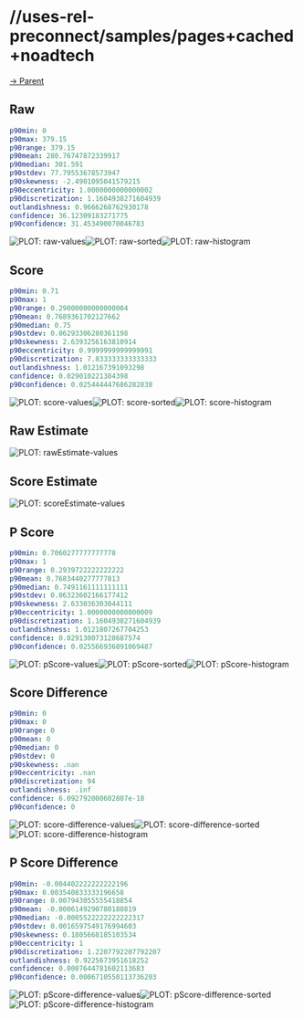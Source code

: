 
# //uses-rel-preconnect/samples/pages+cached+noadtech

[→ Parent](../..)


## Raw


```yaml
p90min: 0
p90max: 379.15
p90range: 379.15
p90mean: 280.76747872339917
p90median: 301.591
p90stdev: 77.79553678573947
p90skewness: -2.4901095041579215
p90eccentricity: 1.0000000000000002
p90discretization: 1.1604938271604939
outlandishness: 0.9666268762930178
confidence: 36.12309183271775
p90confidence: 31.453490070046783

```

![PLOT: raw-values](./raw/values.svg)![PLOT: raw-sorted](./raw/sorted.svg)![PLOT: raw-histogram](./raw/histogram.svg)
## Score


```yaml
p90min: 0.71
p90max: 1
p90range: 0.29000000000000004
p90mean: 0.7689361702127662
p90median: 0.75
p90stdev: 0.06293306280361198
p90skewness: 2.6393256163810914
p90eccentricity: 0.9999999999999991
p90discretization: 7.833333333333333
outlandishness: 1.012167391093298
confidence: 0.029010221384398
p90confidence: 0.025444447686282838

```

![PLOT: score-values](./score/values.svg)![PLOT: score-sorted](./score/sorted.svg)![PLOT: score-histogram](./score/histogram.svg)
## Raw Estimate

![PLOT: rawEstimate-values](./rawEstimate/values.svg)
## Score Estimate

![PLOT: scoreEstimate-values](./scoreEstimate/values.svg)
## P Score


```yaml
p90min: 0.7060277777777778
p90max: 1
p90range: 0.2939722222222222
p90mean: 0.7683440277777813
p90median: 0.7491161111111111
p90stdev: 0.06323602166177412
p90skewness: 2.633036303044111
p90eccentricity: 1.0000000000000009
p90discretization: 1.1604938271604939
outlandishness: 1.0121807267704253
confidence: 0.029130073128687574
p90confidence: 0.025566936891069487

```

![PLOT: pScore-values](./pScore/values.svg)![PLOT: pScore-sorted](./pScore/sorted.svg)![PLOT: pScore-histogram](./pScore/histogram.svg)
## Score Difference


```yaml
p90min: 0
p90max: 0
p90range: 0
p90mean: 0
p90median: 0
p90stdev: 0
p90skewness: .nan
p90eccentricity: .nan
p90discretization: 94
outlandishness: .inf
confidence: 6.092792000602807e-18
p90confidence: 0

```

![PLOT: score-difference-values](./score-difference/values.svg)![PLOT: score-difference-sorted](./score-difference/sorted.svg)![PLOT: score-difference-histogram](./score-difference/histogram.svg)
## P Score Difference


```yaml
p90min: -0.004402222222222196
p90max: 0.003540833333196658
p90range: 0.007943055555418854
p90mean: -0.0006149290780180819
p90median: -0.0005522222222222317
p90stdev: 0.0016597549176994603
p90skewness: 0.1805668185103534
p90eccentricity: 1
p90discretization: 1.2207792207792207
outlandishness: 0.9225673951618252
confidence: 0.0007644781602113683
p90confidence: 0.0006710550113736203

```

![PLOT: pScore-difference-values](./pScore-difference/values.svg)![PLOT: pScore-difference-sorted](./pScore-difference/sorted.svg)![PLOT: pScore-difference-histogram](./pScore-difference/histogram.svg)